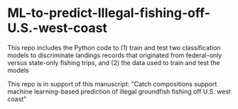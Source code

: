 # ML-to-predict-Illegal-fishing-off-U.S.-west-coast
 This repo includes the Python code to (1) train and test two classification models to discriminate landings records that originated from federal-only versus state-only fishing trips, and (2) the data used to train and test the models

This repo is in support of this manuscript: "Catch compositions support machine learning-based prediction of illegal groundfish fishing off U.S. west coast"
